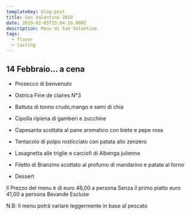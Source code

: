 ```yaml
---
templateKey: blog-post
title: San Valentino 2019
date: 2019-02-05T15:04:10.000Z
description: Menu di San Valentino
tags:
  - flavor
  - tasting
---
```


## 14 Febbraio... a cena

- Prosecco di benvenuto

- Ostrica Fine de claires N°3

- Battuta di tonno crudo,mango e semi di chia

- Cipolla ripiena di gamberi e zucchine

- Capesanta scottata al pane aromatico con biete e pepe rosa

- Tentacolo di polpo rosticciato con patata allo zenzero

- Lasagnetta alle triglie e carciofi di Albenga julienne

- Filetto di Branzino scottato al profumo di mandarino e patate al forno

- Dessert

Il Prezzo del menu è di euro 46,00 a persona
Senza il primo piatto euro 41,00 a persona
Bevande Escluse

N.B: Il menu potrà variare leggermente in base al pescato

